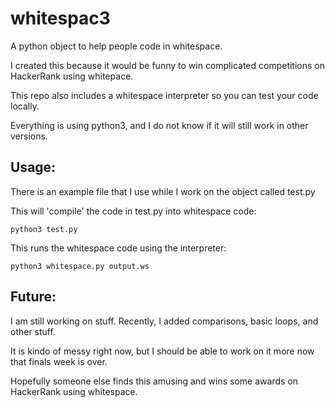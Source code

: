 # whitespac3
A python object to help people code in whitespace.

I created this because it would be funny to win complicated competitions on HackerRank using whitepace.

This repo also includes a whitespace interpreter so you can test your code locally.

Everything is using python3, and I do not know if it will still work in other versions.

## Usage:
There is an example file that I use while I work on the object called test.py

This will 'compile' the code in test.py into whitespace code:

    python3 test.py

This runs the whitespace code using the interpreter:

    python3 whitespace.py output.ws
    
## Future:
I am still working on stuff. Recently, I added comparisons, basic loops, and other stuff. 

It is kindo of messy right now, but I should be able to work on it more now that finals week is over.

Hopefully someone else finds this amusing and wins some awards on HackerRank using whitespace.
